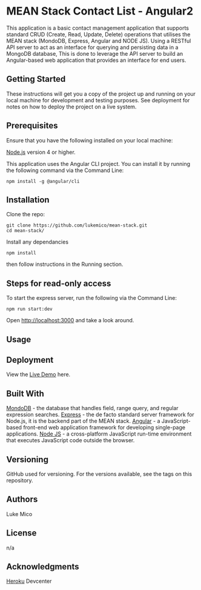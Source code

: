 # MEAN Stack Contact List - Angular2
This application is a basic contact management application that supports standard CRUD (Create, Read, Update, Delete) operations that utilises the MEAN stack (MondoDB, Express, Angular and NODE JS). Using a RESTful API server to act as an interface for querying and persisting data in a MongoDB database, This is done to leverage the API server to build an Angular-based web application that provides an interface for end users.

## Getting Started
These instructions will get you a copy of the project up and running on your local machine for development and testing purposes. See deployment for notes on how to deploy the project on a live system.

## Prerequisites
Ensure that you have the following installed on your local machine:

[Node.js](https://nodejs.org/en/download/) version 4 or higher. 

This application uses the Angular CLI project. You can install it by running the following command via the Command Line:

```
npm install -g @angular/cli
```

## Installation 
Clone the repo:

```
git clone https://github.com/lukemico/mean-stack.git
cd mean-stack/
```

Install any dependancies

```
npm install
```

then follow instructions in the Running section.


## Steps for read-only access
To start the express server, run the following via the Command Line:

```
npm run start:dev
```

Open [http://localhost:3000](http://localhost:3000) and take a look around.

## Usage 


## Deployment
View the [Live Demo](https://mean-stack-contact-app.herokuapp.com/) here.


## Built With
[MondoDB](https://www.mongodb.com/) - the database that handles field, range query, and regular expression searches. 
[Express](https://expressjs.com/) - the de facto standard server framework for Node.js, it is the backend part of the MEAN stack. 
[Angular](https://angular.io/) - a JavaScript-based front-end web application framework for developing single-page applications. 
[Node JS](https://nodejs.org/en/) - a cross-platform JavaScript run-time environment that executes JavaScript code outside the browser. 


## Versioning
GitHub used for versioning. For the versions available, see the tags on this repository.

## Authors
Luke Mico

## License
n/a

## Acknowledgments
[Heroku](https://devcenter.heroku.com/articles) Devcenter



